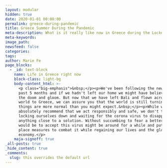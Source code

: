 ```yaml
---
layout: modular
hidden: true
date: 2020-01-01 00:00:00
permalink: greece-during-pandemic
title: Greece Summer During the Pandemic
meta-description: What is it really like now in Greece during the Lockdowns
meta-keywords:
image_path:
newsfeed: false
categories:
tags:
author: Marie Fe
page_blocks:
  - _id: text-block
    name: Life in Greece right now
    block-class: light-bg
    body-content_html: >-
      <p class="big-emphasis">&nbsp;</p><p>We've been following the news for the
      past 5 months and if we hadn't left our home we might have believed in all
      the doom and gloom. But now that we have left Bali and flown across the
      world to Greece, we can assure you that the world is still turning and
      things are more normal than you might expect.&nbsp;</p><p>While we
      absolutely recommend that we act responsibly and safe, we don't think that
      locking ourselves down and waiting for the corona virus to disappear is
      anything close to a solution. Without succumbing to fear a better solution
      would be to accept this virus might be around for a while and put into
      place measures to combat it while regaining our lives and the global
      economy.</p>
    maja-signoff: true
_all-posts: true
_hide_content: true
_comments:
  slug: this overrides the default url
---
```


